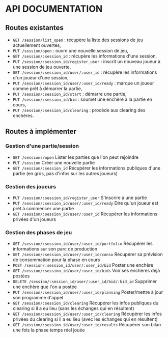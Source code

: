 # API DOCUMENTATION

## Routes existantes

- `GET /session/list_open` : récupère la liste des sessions de jeu actuellement ouvertes,
- `PUT /session/open` : ouvre une nouvelle session de jeu,
- `GET /session/:session_id` : récupère les informations d'une session,
- `PUT /session/:session_id/register_user` : inscrit un nouveau joueur à une session de jeu ouverte,
- `GET /session/:session_id/user/:user_id` : récupère les informations d'un joueur d'une session,
- `PUT /session/:session_id/user/:user_id/ready` : marque un joueur comme prêt à démarrer la partie,
- `PUT /session/:session_id/start` : démarre une partie,
- `PUT /session/:session_id/bid` : soumet une enchère à la partie en cours,
- `PUT /session/:session_id/clearing` : procède aux clearing des enchères.

## Routes à implémenter

### Gestion d'une partie/session
- `GET /sessions/open` Lister les parties que l'on peut rejoindre
- `PUT /session` Créer une nouvelle partie
- `GET /session/:session_id` Récupérer les informations publiques d'une partie (en gros, pas d'infos sur les autres joueurs)

### Gestion des joueurs
- `PUT /session/:session_id/register_user` S'inscrire à une partie
- `PUT /session/:session_id/user/:user_id/ready` Dire qu'un joueur est prêt à commencer une partie
- `GET /session/:session_id/user/:user_id` Récupérer les informations privées d'un joueurs

### Gestion des phases de jeu
- `GET /session/:session_id/user/:user_id/portfolio` Récupérer les informations sur son parc de production
- `GET /session/:session_id/user/:user_id/conso` Récupérer sa prévision de consommation pour la phase en cours
- `POST /session/:session_id/user/:user_id/bid` Poster une enchère
- `GET /session/:session_id/user/:user_id/bids` Voir ses enchères déjà postées
- `DELETE /session/:session_id/user/:user_id/bid/:bid_id` Supprimer une enchère que l'on a postée
- `PUT /session/:session_id/user/:user_id/planning` Poster/mettre à jour son programme d'appel
- `GET /session/:session_id/clearing` Récupérer les infos publiques du clearing si il a eu lieu (sans les échanges qui en résultent)
- `GET /session/:session_id/user/:user_id/clearing` Récupérer les infos privées du clearing si il a eu lieu (avec les échanges qui en résultent)
- `GET /session/:session_id/user/:user_id/results` Récupérer son bilan une fois la phase temps réel jouée
